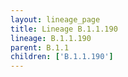 ```yaml
---
layout: lineage_page
title: Lineage B.1.1.190
lineage: B.1.1.190
parent: B.1.1
children: ['B.1.1.190']
---
```

